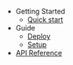 - Getting Started
    - [Quick start](quick-start.md)
- Guide
    - [Deploy](deploy.md)
    - [Setup](setup.md)
- [API Reference](api-reference.md)

<!-- https://prod.cmsiot.net/docs#/quickstart -->